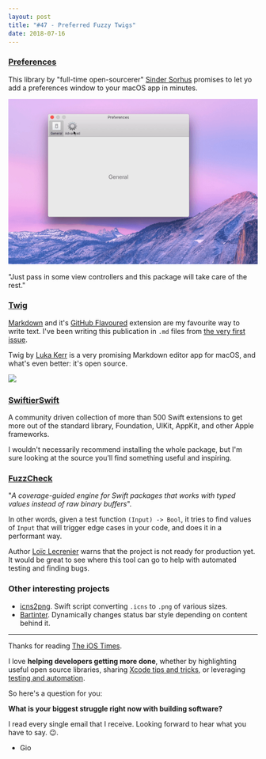 ```yaml
---
layout: post
title: "#47 - Preferred Fuzzy Twigs"
date: 2018-07-16
---
```


### [Preferences](https://github.com/sindresorhus/Preferences)

This library by "full-time open-sourcerer" [Sinder Sorhus](https://twitter.com/sindresorhus) promises to let yo add a preferences window to your macOS app in minutes.

![screenshot of a preferences window built with this library](https://raw.githubusercontent.com/sindresorhus/Preferences/master/screenshot.gif)

"Just pass in some view controllers and this package will take care of the rest."

### [Twig](https://github.com/lukakerr/twig)

[Markdown](https://daringfireball.net/projects/markdown/syntax) and it's [GitHub Flavoured](https://github.github.com/gfm/) extension are my favourite way to write text. I've been writing this publication in `.md` files from [the very first issue](http://theiostimes.com/year-01-issue-01.html).

Twig by [Luka Kerr](https://lukakerr.github.io/) is a very promising Markdown editor app for macOS, and what's even better: it's open source.

![](https://camo.githubusercontent.com/0671f3ed2653902856817593d169c9f7fb5776fd/68747470733a2f2f692e696d6775722e636f6d2f516467397253592e706e67)

### [SwiftierSwift](https://github.com/SwifterSwift/SwifterSwift)

A community driven collection of more than 500 Swift extensions to get more out of the standard library, Foundation, UIKit, AppKit, and other Apple frameworks.

I wouldn't necessarily recommend installing the whole package, but I'm sure looking at the source you'll find something useful and inspiring.

### [FuzzCheck](https://github.com/loiclec/FuzzCheck)

"_A coverage-guided engine for Swift packages that works with typed values instead of raw binary buffers_".

In other words, given a test function `(Input) -> Bool`, it tries to find values of `Input` that will trigger edge cases in your code, and does it in a performant way.

Author [Loïc Lecrenier](https://twitter.com/loiclec) warns that the project is not ready for production yet. It would be great to see where this tool can go to help with automated testing and finding bugs.

### Other interesting projects

- [icns2png](https://github.com/louisdh/icns2png). Swift script converting `.icns` to `.png` of various sizes.
- [Bartinter](https://github.com/MaximKotliar/Bartinter). Dynamically changes status bar style depending on content behind it.

---

Thanks for reading [The iOS Times](theiostimes.com).

I love **helping developers getting more done**, whether by highlighting useful open source libraries, sharing [Xcode tips and tricks](http://xcodetips.com/), or leveraging [testing and automation](http://www.mokacoding.com/).

So here's a question for you:

**What is your biggest struggle right now with building software?**

I read every single email that I receive. Looking forward to hear what you have to say. 😉.
- Gio
